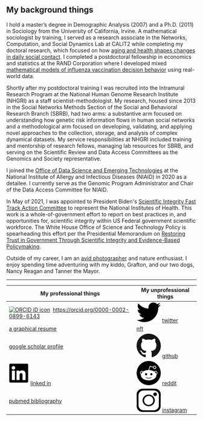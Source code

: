 ## My background things
I hold a master’s degree in Demographic Analysis (2007) and a Ph.D. (2011) in Sociology from the University of California, Irvine. A mathematical sociologist by training, I served as a research associate in the Networks, Computation, and Social Dynamics Lab at CALIT2 while completing my doctoral research, which focused on how [aging and health shapes changes in daily social contact](https://osf.io/6bjuw/). I completed a postdoctoral fellowship in economics and statistics at the RAND Corporation where I developed mixed [mathematical models of influenza vaccination decision behavior](https://link.springer.com/chapter/10.1007/978-1-4614-5474-8_13) using real-world data. 

Shortly after my postdoctoral training I was recruited into the Intramural Research Program at the National Human Genome Research Institute (NHGRI) as a staff scientist-methodologist. My research, housed since 2013 in the Social Networks Methods Section of the Social and Behavioral Research Branch (SBRB), had two arms: a substantive arm focused on understanding how genetic risk information flows in human social networks and a methodological arm focused on developing, validating, and applying novel approaches to the collection, storage, and analysis of complex dynamical datasets. My service responsibilities at NHGRI included training and mentorship of research fellows, managing lab resources for SBRB, and serving on the Scientific Review and Data Access Committees as the Genomics and Society representative.  

I joined the [Office of Data Science and Emerging Technologies](https://www.niaid.nih.gov/research/data-science) at the National Institute of Allergy and Infectious Diseases (NIAID) in 2020 as a detailee. I currently serve as the Genomic Program Administrator and Chair of the Data Access Committee for NIAID. 

In May of 2021, I was appointed to President Biden's [Scientific Integrity Fast Track Action Committee](https://www.whitehouse.gov/ostp/news-updates/2021/06/25/the-biden-administrations-scientific-integrity-task-force-seeks-ideas-from-the-american-people/) to represent the National Institutes of Health. This work is a whole-of-government effort to report on best practices in, and opportunities for, scientific integrity within US Federal government scientific workforce. The White House Office of Science and Technology Policy is spearheading this effort per the Presidential Memorandum on [Restoring Trust in Government Through Scientific Integrity and Evidence-Based Policymaking](https://www.whitehouse.gov/briefing-room/presidential-actions/2021/01/27/memorandum-on-restoring-trust-in-government-through-scientific-integrity-and-evidence-based-policymaking/).

Outside of my career, I am an [avid photographer](photography) and nature enthusiast. I enjoy spending time adventuring with my kiddo, Grafton, and our two dogs, Nancy Reagan and Tanner the Mayor. 

--- 

| My professional things | My unprofessional things |
|------------------------|--------------------------|
| <div itemscope itemtype="https://schema.org/Person"><a itemprop="sameAs" content="https://orcid.org/0000-0002-0899-6143" href="https://orcid.org/0000-0002-0899-6143" target="orcid.widget" rel="me noopener noreferrer" style="vertical-align:top;"><img src="https://orcid.org/sites/default/files/images/orcid_16x16.png" style="width:1em;margin-right:.5em;" alt="ORCID iD icon">https://orcid.org/0000-0002-0899-6143</a></div> | ![](logos/tw.png) [twitter](https://twitter.com/csmarcum) |
| [a graphical resume](docs/MarcumResume.pdf) | [nft](https://crypto.com/nft/profile/csmarcum) |
| [google scholar profile](https://scholar.google.com/citations?user=J0RbUWoAAAAJ&hl=en) | ![](logos/gh.png) [github](https://github.com/cmarcum) |
| ![](logos/li.png) [linked in](https://www.linkedin.com/in/christopher-steven-marcum-15b88249/) | ![](logos/rd.png) [reddit](https://reddit.com/csmarcum) |
| [pubmed bibliography](https://www.ncbi.nlm.nih.gov/myncbi/chris.marcum.1/bibliography/public/) | ![](logos/ig.png) [instagram](https://instagram.com/csmarcum) |

